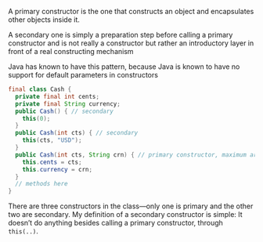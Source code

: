 
A primary constructor is the one that constructs an object and encapsulates other objects inside it. 

A secondary one is simply a preparation step before calling a primary constructor and is not really a constructor but rather an introductory layer in front of a real constructing mechanism

Java has known to have this pattern,
because Java is known to have no support for default parameters in constructors

```java
final class Cash {
  private final int cents;
  private final String currency;
  public Cash() { // secondary
    this(0);
  }
  public Cash(int cts) { // secondary
    this(cts, "USD");
  }
  public Cash(int cts, String crn) { // primary constructor, maximum arguments
    this.cents = cts;
    this.currency = crn;
  }
  // methods here
}
```

There are three constructors in the class—only one is primary and the other two are secondary. 
My definition of a secondary constructor is simple: It doesn’t do anything besides calling a primary constructor, through `this(..)`.



